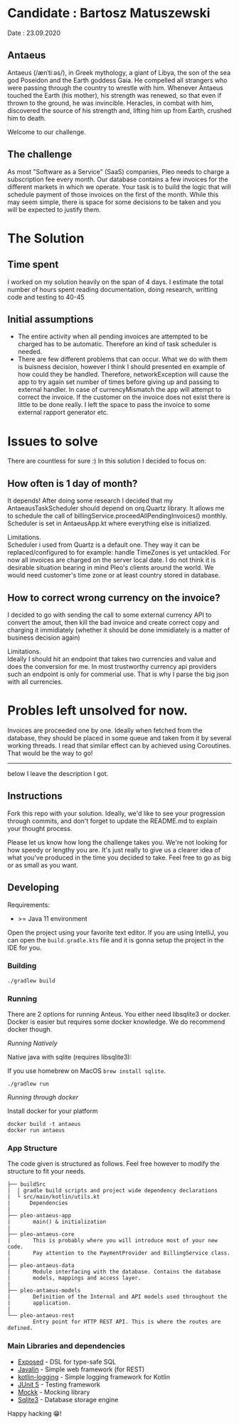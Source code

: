 # Candidate : Bartosz Matuszewski

Date : 23.09.2020

## Antaeus

Antaeus (/ænˈtiːəs/), in Greek mythology, a giant of Libya, the son of the sea god Poseidon and the Earth goddess Gaia. He compelled all strangers who were passing through the country to wrestle with him. Whenever Antaeus touched the Earth (his mother), his strength was renewed, so that even if thrown to the ground, he was invincible. Heracles, in combat with him, discovered the source of his strength and, lifting him up from Earth, crushed him to death.

Welcome to our challenge.

## The challenge

As most "Software as a Service" (SaaS) companies, Pleo needs to charge a subscription fee every month. Our database contains a few invoices for the different markets in which we operate. Your task is to build the logic that will schedule payment of those invoices on the first of the month. While this may seem simple, there is space for some decisions to be taken and you will be expected to justify them.

# The Solution
## Time spent

I worked on my solution heavily on the span of 4 days. I estimate the total number of hours spent reading documentation, doing research, writting code and testing to 40-45

## Initial assumptions

 - The entire activity when all pending invoices are attempted to be charged has to be automatic. Therefore an kind of task scheduler is needed. 
 - There are few different problems that can occur. What we do with them is buisness decision, however I think I should presented en example of how could they be handled. Therefore, networkException will cause the app to try again set number of times before giving up and passing to external handler. In case of currencyMismatch the app will attempt to correct the invoice. If the customer on the invoice does not exist there is little to be done really. I left the space to pass the invoice to some external rapport generator etc.
 
# Issues to solve

There are countless for sure :) In this solution I decided to focus on:

## How often is 1 day of month?

It depends! After doing some research I decided that my AntaeausTaskScheduler should depend on orq.Quartz library. It allows me to schedule the call of billingService.proceedAllPendingInvoices() monthly. Scheduler is set in AntaeusApp.kt where everything else is initialized.

Limitations.  
Scheduler i used from Quartz is a default one. They way it can be replaced/configured to for example: handle TimeZones is yet untackled. For now all invoices are charged on the server local date. I do not think it is desirable situation bearing in mind Pleo's clients around the world. We would need customer's time zone or at least country stored in database. 

## How to correct wrong currency on the invoice?

I decided to go with sending the call to some external currency API to convert the amout, then kill the bad invoice and create correct copy and charging it immidiately (whether it should be done immidiately is a matter of business decision again)

Limitations.  
Ideally I should hit an endpoint that takes two currencies and value and does the conversion for me. In most trustworthy currency api providers such an endpoint is only for commerial use. That is why I parse the big json with all currencies.

# Probles left unsolved for now.

Invoices are proceeded one by one. Ideally when fetched from the database, they should be placed in some queue and taken from it by several working threads. I read that similar effect can by achieved using Coroutines. That would be the way to go!





---
below I leave the description I got.


## Instructions

Fork this repo with your solution. Ideally, we'd like to see your progression through commits, and don't forget to update the README.md to explain your thought process.

Please let us know how long the challenge takes you. We're not looking for how speedy or lengthy you are. It's just really to give us a clearer idea of what you've produced in the time you decided to take. Feel free to go as big or as small as you want.

## Developing

Requirements:
- \>= Java 11 environment

Open the project using your favorite text editor. If you are using IntelliJ, you can open the `build.gradle.kts` file and it is gonna setup the project in the IDE for you.

### Building

```
./gradlew build
```

### Running

There are 2 options for running Anteus. You either need libsqlite3 or docker. Docker is easier but requires some docker knowledge. We do recommend docker though.

*Running Natively*

Native java with sqlite (requires libsqlite3):

If you use homebrew on MacOS `brew install sqlite`.

```
./gradlew run
```

*Running through docker*

Install docker for your platform

```
docker build -t antaeus
docker run antaeus
```

### App Structure
The code given is structured as follows. Feel free however to modify the structure to fit your needs.
```
├── buildSrc
|  | gradle build scripts and project wide dependency declarations
|  └ src/main/kotlin/utils.kt 
|      Dependencies
|
├── pleo-antaeus-app
|       main() & initialization
|
├── pleo-antaeus-core
|       This is probably where you will introduce most of your new code.
|       Pay attention to the PaymentProvider and BillingService class.
|
├── pleo-antaeus-data
|       Module interfacing with the database. Contains the database 
|       models, mappings and access layer.
|
├── pleo-antaeus-models
|       Definition of the Internal and API models used throughout the
|       application.
|
└── pleo-antaeus-rest
        Entry point for HTTP REST API. This is where the routes are defined.
```

### Main Libraries and dependencies
* [Exposed](https://github.com/JetBrains/Exposed) - DSL for type-safe SQL
* [Javalin](https://javalin.io/) - Simple web framework (for REST)
* [kotlin-logging](https://github.com/MicroUtils/kotlin-logging) - Simple logging framework for Kotlin
* [JUnit 5](https://junit.org/junit5/) - Testing framework
* [Mockk](https://mockk.io/) - Mocking library
* [Sqlite3](https://sqlite.org/index.html) - Database storage engine

Happy hacking 😁!
